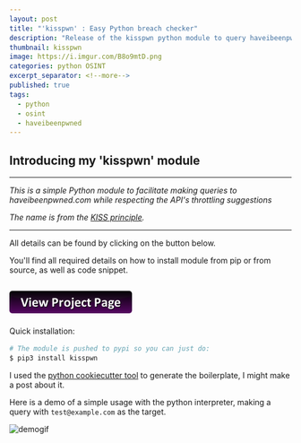 ```yaml
---
layout: post
title: "'kisspwn' : Easy Python breach checker"
description: "Release of the kisspwn python module to query haveibeenpwned.com"
thumbnail: kisspwn
image: https://i.imgur.com/B8o9mtD.png
categories: python OSINT
excerpt_separator: <!--more-->
published: true
tags:
  - python
  - osint
  - haveibeenpwned
---
```



## Introducing my 'kisspwn' module
--------
_This is a simple Python module to facilitate making queries to haveibeenpwned.com while respecting the API's throttling suggestions_  

_The name is from the [KISS principle](https://en.wikipedia.org/wiki/KISS_principle)._


--------

All details can be found by clicking on the button below.  
<!--more-->  

You'll find all required details on how to install module from pip or from source, as well as code snippet.
## [![button](https://raw.githubusercontent.com/khast3x/khast3x.github.io/master/assets/demo/button_view-project-page.png)](https://khast3x.club/kisspwn/)

Quick installation:

```bash
# The module is pushed to pypi so you can just do:
$ pip3 install kisspwn
```


I used the [python cookiecutter tool](https://github.com/ionelmc/cookiecutter-pylibrary) to generate the boilerplate, I might make a post about it.

Here is a demo of a simple usage with the python interpreter, making a query with `test@example.com` as the target.  


![demogif](https://i.imgur.com/7G8XUQ5.gif)
